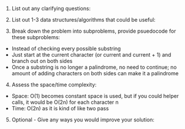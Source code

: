 1. List out any clarifying questions:


2. List out 1-3 data structures/algorithms that could be useful:


3. Break down the problem into subproblems, provide psuedocode for these subproblems:
- Instead of checking every possible substring
- Just start at the current character (or current and current + 1) and branch out on both sides
- Once a substring is no longer a palindrome, no need to continue; no amount of adding characters on both sides can make it a palindrome

4. Assess the space/time complexity:
- Space: O(1) becomes constant space is used, but if you could helper calls, it would be O(2n) for each character n
- Time: O(2n) as it is kind of like two pass 

5. Optional - Give any ways you would improve your solution: